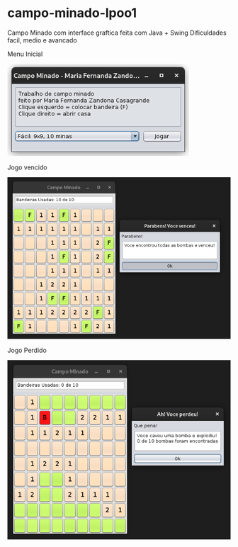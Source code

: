 # campo-minado-lpoo1
Campo Minado com interface graftica feita com Java + Swing
Dificuldades facil, medio e avancado

Menu Inicial

![menu inicial de selecao de dificuldade](README/inicial.png)

Jogo vencido

![Campo minado com todas as bombas sinalizadas](README/ganhou.png) 

Jogo Perdido

![Campo minado com uma bomba aberta](README/perdeu.png) 
